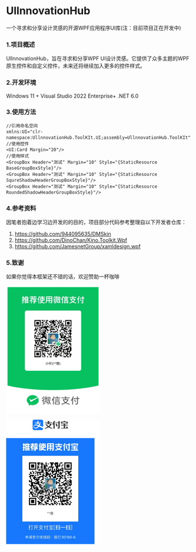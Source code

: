 # UllnnovationHub

一个寻求和分享设计灵感的开源WPF应用程序UI库(注：目前项目正在开发中)

### 1.项目概述
UllnnovationHub，旨在寻求和分享WPF UI设计灵感。它提供了众多主题的WPF原生控件和自定义控件，未来还将继续加入更多的控件样式。

### 2.开发环境
Windows 11 + Visual Studio 2022 Enterprise+ .NET 6.0

### 3.使用方法

```xaml
//引用命名空间
xmlns:UI="clr-namespace:UllnnovationHub.ToolKIt.UI;assembly=UllnnovationHub.ToolKIt" 
//使用控件
<UI:Card Margin="20"/>
//使用样式
<GroupBox Header="测试" Margin="10" Style="{StaticResource BaseGroupBoxStyle}"/>
<GroupBox Header="测试" Margin="10" Style="{StaticResource SqureShadowHeaderGroupBoxStyle}"/>
<GroupBox Header="测试" Margin="10" Style="{StaticResource RoundedShadowHeaderGroupBoxStyle}"/>

```

### 4.参考资料
因笔者抱着边学习边开发的的目的，项目部分代码参考整理自以下开发者仓库：
1. https://github.com/944095635/DMSkin
2. https://github.com/DinoChan/Kino.Toolkit.Wpf
3. https://github.com/JamesnetGroup/xamldesign.wpf

### 5.致谢

如果你觉得本框架还不错的话，欢迎赞助一杯咖啡

![](https://github.com/he-ze-xi/UllnnovationHub/blob/master/ReadMe.Assests/wechat.png)

![](https://github.com/he-ze-xi/UllnnovationHub/blob/master/ReadMe.Assests/ali.png)

